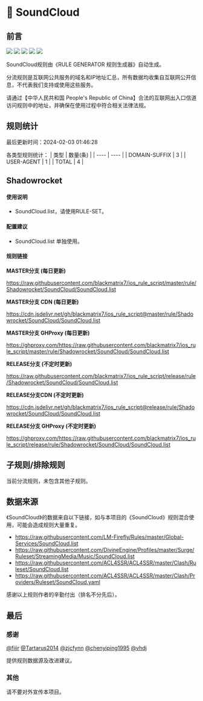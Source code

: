 # 🧸 SoundCloud

## 前言

![](https://shields.io/badge/-移除重复规则-ff69b4) ![](https://shields.io/badge/-DOMAIN与DOMAIN--SUFFIX合并-green) ![](https://shields.io/badge/-DOMAIN--SUFFIX间合并-critical) ![](https://shields.io/badge/-DOMAIN--SUFFIX与DOMAIN--KEYWORD合并-blue) ![](https://shields.io/badge/-IP--CIDR(6)合并-blueviolet) 

SoundCloud规则由《RULE GENERATOR 规则生成器》自动生成。

分流规则是互联网公共服务的域名和IP地址汇总，所有数据均收集自互联网公开信息，不代表我们支持或使用这些服务。

请通过【中华人民共和国 People's Republic of China】合法的互联网出入口信道访问规则中的地址，并确保在使用过程中符合相关法律法规。

## 规则统计

最后更新时间：2024-02-03 01:46:28

各类型规则统计：
| 类型 | 数量(条)  | 
| ---- | ----  |
| DOMAIN-SUFFIX | 3  | 
| USER-AGENT | 1  | 
| TOTAL | 4  | 


## Shadowrocket 

#### 使用说明
- SoundCloud.list，请使用RULE-SET。

#### 配置建议
- SoundCloud.list 单独使用。

#### 规则链接
**MASTER分支 (每日更新)**

https://raw.githubusercontent.com/blackmatrix7/ios_rule_script/master/rule/Shadowrocket/SoundCloud/SoundCloud.list

**MASTER分支 CDN (每日更新)**

https://cdn.jsdelivr.net/gh/blackmatrix7/ios_rule_script@master/rule/Shadowrocket/SoundCloud/SoundCloud.list

**MASTER分支 GHProxy (每日更新)**

https://ghproxy.com/https://raw.githubusercontent.com/blackmatrix7/ios_rule_script/master/rule/Shadowrocket/SoundCloud/SoundCloud.list

**RELEASE分支 (不定时更新)**

https://raw.githubusercontent.com/blackmatrix7/ios_rule_script/release/rule/Shadowrocket/SoundCloud/SoundCloud.list

**RELEASE分支CDN (不定时更新)**

https://cdn.jsdelivr.net/gh/blackmatrix7/ios_rule_script@release/rule/Shadowrocket/SoundCloud/SoundCloud.list

**RELEASE分支 GHProxy (不定时更新)**

https://ghproxy.com/https://raw.githubusercontent.com/blackmatrix7/ios_rule_script/release/rule/Shadowrocket/SoundCloud/SoundCloud.list

## 子规则/排除规则


当前分流规则，未包含其他子规则。

## 数据来源

《SoundCloud》的数据来自以下链接，如与本项目的《SoundCloud》规则混合使用，可能会造成规则大量重复。

- https://raw.githubusercontent.com/LM-Firefly/Rules/master/Global-Services/SoundCloud.list
- https://raw.githubusercontent.com/DivineEngine/Profiles/master/Surge/Ruleset/StreamingMedia/Music/SoundCloud.list
- https://raw.githubusercontent.com/ACL4SSR/ACL4SSR/master/Clash/Ruleset/SoundCloud.list
- https://raw.githubusercontent.com/ACL4SSR/ACL4SSR/master/Clash/Providers/Ruleset/SoundCloud.yaml


感谢以上规则作者的辛勤付出（排名不分先后）。

## 最后

### 感谢

[@fiiir](https://github.com/fiiir) [@Tartarus2014](https://github.com/Tartarus2014) [@zjcfynn](https://github.com/zjcfynn) [@chenyiping1995](https://github.com/chenyiping1995) [@vhdj](https://github.com/vhdj)

提供规则数据源及改进建议。

### 其他

请不要对外宣传本项目。